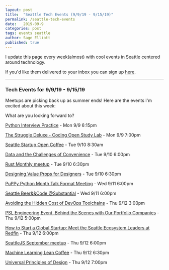 ```yaml
---
layout: post
title:  "Seattle Tech Events (9/9/19 - 9/15/19)"
permalink: /seattle-tech-events
date:   2019-09-9
categories: post
tags: events seattle
author: Sage Elliott
published: true
---
```


I update this page every week(almost) with cool events in Seattle centered around technology.

If you'd like them delivered to your inbox you can sign up [here](https://mailchi.mp/32d244a64668/techseattle).

------- 

### Tech Events for 9/9/19 - 9/15/19

Meetups are picking back up as summer ends! Here are the events I'm excited about this week:

What are you looking forward to?

[Python Interview Practice](http://bit.ly/2kqwGHr) - Mon 9/9 6:15pm

[The Struggle Deluxe - Coding Open Study Lab](http://bit.ly/2k7WBDv) - Mon 9/9 7:00pm

[Seattle Startup Open Coffee](http://bit.ly/2lEz11E) - Tue 9/10 8:30am

[Data and the Challenges of Convenience](http://bit.ly/2m73RjE) - Tue 9/10 6:00pm

[Rust Monthly meetup](http://bit.ly/2m07jfI) - Tue 9/10 6:30pm

[Designing Value Props for Designers](http://bit.ly/2knWzYl) - Tue 9/10 6:30pm

[PuPPy Python Month Talk Format Meeting](http://bit.ly/2lFAULo) - Wed 9/11 6:00pm

[Seattle Beer&&Code @Substantial](http://bit.ly/2kb2zUb) - Wed 9/11 6:00pm

[Avoiding the Hidden Cost of DevOps Toolchains](http://bit.ly/2m8ZqF7) - Thu 9/12 3:00pm

[PSL Engineering Event, Behind the Scenes with Our Portfolio Companies](http://bit.ly/2m8dzlO) - Thu 9/12 5:00pm

[How to Start a Global Startup: Meet the Seattle Ecosystem Leaders at Redfin](http://bit.ly/2m8dzlO) - Thu 9/12 6:00pm

[SeattleJS September meetup](http://bit.ly/2m7446q) - Thu 9/12 6:00pm

[Machine Learning Lean Coffee](http://bit.ly/2lGYJCu) - Thu 9/12 6:30pm

[Universal Principles of Design](http://bit.ly/2lEzrFg) - Thu 9/12 7:00pm
